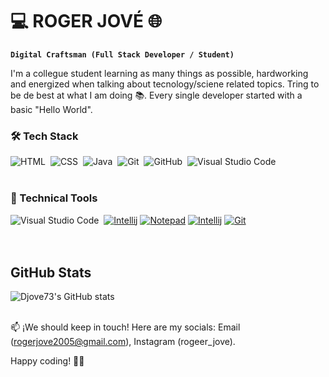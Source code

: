 <h1>💻 ROGER JOVÉ 🌐</h1>


**`Digital Craftsman (Full Stack Developer / Student)`**

I'm a collegue student learning as many things as possible, hardworking and energized when talking about tecnology/sciene related topics. Tring to be de best at what I am doing 📚. Every single developer started with a basic "Hello World".


### 🛠 Tech Stack

![HTML](https://img.shields.io/badge/-HTML-05122A?style=flat&logo=HTML5)&nbsp;
![CSS](https://img.shields.io/badge/-CSS-05122A?style=flat&logo=CSS3&logoColor=1572B6)&nbsp;
![Java](https://img.shields.io/badge/-Java-05122A?style=flat&logo=Java&logoColor=FFA518)&nbsp;
![Git](https://img.shields.io/badge/-Git-05122A?style=flat&logo=git)&nbsp;
![GitHub](https://img.shields.io/badge/-GitHub-05122A?style=flat&logo=github)&nbsp;
![Visual Studio Code](https://img.shields.io/badge/-Visual%20Studio%20Code-05122A?style=flat&logo=visual-studio-code&logoColor=007ACC)&nbsp;<br><br>


### 🧰 Technical Tools

![Visual Studio Code](https://img.shields.io/badge/-Visual%20Studio%20Code-05122A?style=flat&logo=visual-studio-code&logoColor=007ACC)&nbsp;
<a href="#"><img alt="Intellij" src="https://img.shields.io/badge/IntelliJ&nbsp;IDEA-000000.svg?logo=intellij-idea&logoColor=white"></a>
<a href="#"><img alt="Notepad" src="https://img.shields.io/badge/Notepad++-90E59A.svg?logo=notepad%2B%2B&logoColor=black"></a>
<a href="#"><img alt="Intellij" src="https://img.shields.io/badge/IntelliJ&nbsp;IDEA-000000.svg?logo=intellij-idea&logoColor=white"></a>
<a href="#"><img alt="Git" src="https://img.shields.io/badge/Git%20-%23F05033.svg?logo=git&logoColor=white"></a>
<br><br><br>


## GitHub Stats
![Djove73's GitHub stats](https://github-readme-stats.vercel.app/api?username=Djove73&show_icons=true&theme=dark)<br><br>

📫 ¡We should keep in touch!
Here are my socials: Email (rogerjove2005@gmail.com), Instagram (rogeer_jove).

Happy coding! 🚀✨<br><br>




